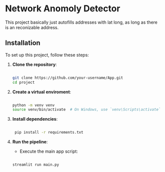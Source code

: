 # Network Anomoly Detector

This project basically just autofills addresses with lat long, as long as there is an reconizable address.

## Installation

To set up this project, follow these steps:

1. **Clone the repository**:

   ```bash

   git clone https://github.com/your-username/App.git
   cd project
   ```

2. **Create a virtual enviroment**:

    ```bash

    python -m venv venv
    source venv/bin/activate  # On Windows, use `venv\Scripts\activate`
    ```

3. **Install dependencies**:

   ```bash

    pip install -r requirements.txt
   ```

4. **Run the pipeline**:
    - Execute the main app script:

    ```bash

    streamlit run main.py
    ```